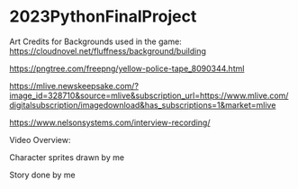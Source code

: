 # 2023PythonFinalProject

Art Credits for Backgrounds used in the game:
https://cloudnovel.net/fluffness/background/building

https://pngtree.com/freepng/yellow-police-tape_8090344.html

https://mlive.newskeepsake.com/?image_id=328710&source=mlive&subscription_url=https://www.mlive.com/digitalsubscription/imagedownload&has_subscriptions=1&market=mlive

https://www.nelsonsystems.com/interview-recording/


Video Overview: 

Character sprites drawn by me

Story done by me
